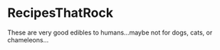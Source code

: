 # RecipesThatRock
These are very good edibles to humans...maybe not for dogs, cats, or chameleons...
